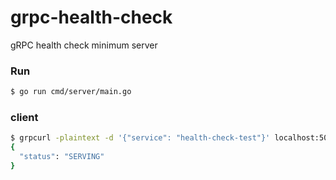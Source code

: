 # grpc-health-check

gRPC health check minimum server

### Run

```sh
$ go run cmd/server/main.go
```

### client

```sh
$ grpcurl -plaintext -d '{"service": "health-check-test"}' localhost:50051 grpc.health.v1.Health.Check
{
  "status": "SERVING"
}
```

